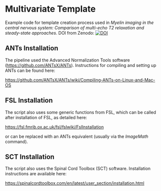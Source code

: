 # Multivariate Template
Example code for template creation process used in *Myelin imaging in the central nervous system: Comparison of multi-echo T2 relaxation and steady-state approaches*. 
DOI from Zenodo: [![DOI](https://zenodo.org/badge/308442173.svg)](https://zenodo.org/badge/latestdoi/308442173)

## ANTs Installation
The pipeline used the Advanced Normalization Tools software (https://github.com/ANTsX/ANTs). Instructions for compiling and setting up ANTs can be found here:

https://github.com/ANTsX/ANTs/wiki/Compiling-ANTs-on-Linux-and-Mac-OS


## FSL Installation
The script also uses some generic functions from FSL, which can be called after installation of FSL, as detailed here:

https://fsl.fmrib.ox.ac.uk/fsl/fslwiki/FslInstallation

or can be replaced with an ANTs equivalent (usually via the *ImageMath* command).


## SCT Installation
The script also uses the Spinal Cord Toolbox (SCT) software. Installation instructions are available here:

https://spinalcordtoolbox.com/en/latest/user_section/installation.html


